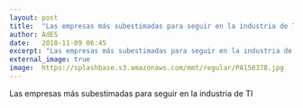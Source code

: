 ```yaml
---
layout: post
title:  "Las empresas más subestimadas para seguir en la industria de TI"
author: AdES
date:   2018-11-09 06:45
excerpt: "Las empresas más subestimadas para seguir en la industria de TI"
external_image: true
image:  https://splashbase.s3.amazonaws.com/mmt/regular/PA150378.jpg
---
```

Las empresas más subestimadas para seguir en la industria de TI